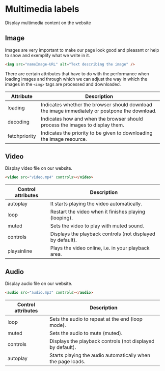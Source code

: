 # Multimedia labels

Display multimedia content on the website

## Image

Images are very important to make our page look good and pleasant or help to show and exemplify what we write in it.

```HTML
<img src="nameImage-URL" alt="Text describing the image" />
```

There are certain attributes that have to do with the performance when loading images and through which we can adjust the way in which the images in the `<img>` tags are processed and downloaded.

| Attribute     | Description                                                                                   |
| ------------- | --------------------------------------------------------------------------------------------- |
| loading       | Indicates whether the browser should download the image immediately or postpone the download. |
| decoding      | Indicates how and when the browser should process the images to display them.                 |
| fetchpriority | Indicates the priority to be given to downloading the image resource.                         |

## Video

Display video file on our website.

```HTML
<video src="video.mp4" controls></video>
```

| Control attributes | Description                                                |
| ------------------ | ---------------------------------------------------------- |
| autoplay           | It starts playing the video automatically.                 |
| loop               | Restart the video when it finishes playing (looping).      |
| muted              | Sets the video to play with muted sound.                   |
| controls           | Displays the playback controls (not displayed by default). |
| playsinline        | Plays the video online, i.e. in your playback area.        |

## Audio

Display audio file on our website.

```HTML
<audio src="audio.mp3" controls></audio>
```

| Control attributes | Description                                                 |
| ------------------ | ----------------------------------------------------------- |
| loop               | Sets the audio to repeat at the end (loop mode).            |
| muted              | Sets the audio to mute (muted).                             |
| controls           | Displays the playback controls (not displayed by default).  |
| autoplay           | Starts playing the audio automatically when the page loads. |
